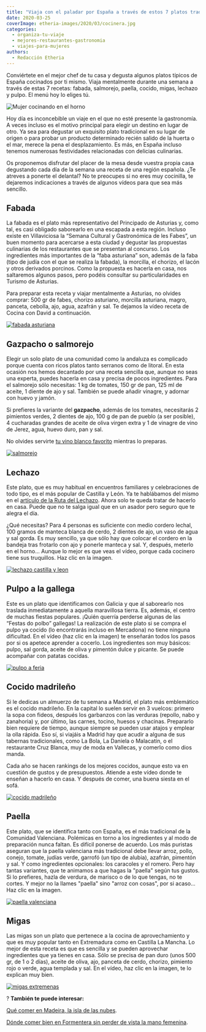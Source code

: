 ```yaml
---
title: "Viaja con el paladar por España a través de estos 7 platos tradicionales"
date: 2020-03-25
coverImage: etheria-images/2020/03/cocinera.jpg
categories: 
  - organiza-tu-viaje
  - mejores-restaurantes-gastronomia
  - viajes-para-mujeres
authors: 
  - Redacción Etheria
---
```


Conviértete en el mejor chef de tu casa y degusta algunos platos típicos de España 
cocinados por ti mismo. Viaja mentalmente durante una semana a través de estas 7 
recetas: fabada, salmorejo, paella, cocido, migas, lechazo y pulpo. El menú hoy lo 
eliges tú. 

![Mujer cocinando en el horno](etheria-images/2020/03/cocinera-900x600.jpg "Descubre el placer de cocinar.")

Hoy día es inconcebible un viaje en el que no esté presente la gastronomía. A veces 
incluso es el motivo principal para elegir un destino en lugar de otro. Ya sea para 
degustar un exquisito plato tradicional en su lugar de origen o para probar un producto 
determinado recién salido de la huerta o el mar, merece la pena el desplazamiento. Es 
más, en España incluso tenemos numerosas festividades relacionadas con delicias 
culinarias. 

Os proponemos disfrutar del placer de la mesa desde vuestra propia casa degustando cada 
día de la semana una receta de una región española. ¿Te atreves a ponerte el delantal? 
No te preocupes si no eres muy cocinilla, te dejaremos indicaciones a través de algunos 
vídeos para que sea más sencillo. 

## Fabada

La fabada es el plato más representativo del Principado de Asturias y, como tal, es casi 
obligado saborearlo en una escapada a esta región. Incluso existe en Villaviciosa la 
“Semana Cultural y Gastronómica de les Fabes”, un buen momento para acercarse a esta 
ciudad y degustar las propuestas culinarias de los restaurantes que se presentan al 
concurso. Los ingredientes más importantes de la “faba asturiana” son, además de la faba 
(tipo de judía con el que se realiza la fabada), la morcilla, el chorizo, el lacón y 
otros derivados porcinos. Como la propuesta es hacerla en casa, nos saltaremos algunos 
pasos, pero podéis consultar su particularidades en Turismo de Asturias. 

Para preparar esta receta y viajar mentalmente a Asturias, no olvides comprar: 500 gr de 
fabes, chorizo asturiano, morcilla asturiana, magro, panceta, cebolla, ajo, agua, 
azafrán y sal. Te dejamos la vídeo receta de Cocina con David a continuación. 

[![fabada asturiana](etheria-images/2020/03/fabada-asturiana.jpg "Fabada asturiana preparada en olla rápida por Cocina con David.")](https://www.youtube.com/watch?v=wKJTCeg7FCw)

## Gazpacho o salmorejo

Elegir un solo plato de una comunidad como la andaluza es complicado porque cuenta con 
ricos platos tanto serranos como de litoral. En esta ocasión nos hemos decantado por una 
receta sencilla que, aunque no seas una experta, puedes hacerla en casa y precisa de 
pocos ingredientes. Para el salmorejo sólo necesitas: 1 kg de tomates, 150 gr de pan, 
125 ml de aceite, 1 diente de ajo y sal. También se puede añadir vinagre, y adornar con 
huevo y jamón. 

Si prefieres la variante del **gazpacho**, además de los tomates, necesitarás 2 
pimientos verdes, 2 dientes de ajo, 100 g de pan de pueblo (a ser posible), 4 cucharadas 
grandes de aceite de oliva virgen extra y 1 de vinagre de vino de Jerez, agua, huevo 
duro, pan y sal. 

No olvides servirte [tu vino blanco 
favorito](http://etheriamagazine.com/2019/05/23/los-10-mejores-vinos-para-este-verano/) 
mientras lo preparas. 

[![salmorejo](etheria-images/2020/03/salmorejo-cocina-carmen.jpg "Salmorejo de Cocina con Carmen.")](https://www.youtube.com/watch?v=2yQpkUXWSiU)

## Lechazo

Este plato, que es muy habitual en encuentros familiares y celebraciones de todo tipo, 
es el más popular de Castilla y León. Ya te hablábamos del mismo en el [artículo de la 
Ruta del 
Lechazo](http://etheriamagazine.com/2019/04/25/viajar-con-amigas-ruta-del-lechazo-mejores-asadores-castilla-y-leon/). 
Ahora solo te queda tratar de hacerlo en casa. Puede que no te salga igual que en un 
asador pero seguro que te alegra el día. 

¿Qué necesitas? Para 4 personas es suficiente con medio cordero lechal, 100 gramos de 
manteca blanca de cerdo, 2 dientes de ajo, un vaso de agua y sal gorda. Es muy sencillo, 
ya que sólo hay que colocar el cordero en la bandeja tras frotarlo con ajo y ponerle 
manteca y sal. Y, después, meterlo en el horno... Aunque lo mejor es que veas el vídeo, 
porque cada cocinero tiene sus truquillos. Haz clic en la imagen. 

[![lechazo castilla y leon](etheria-images/2020/03/lechazo-rico-900x505.jpg "Lechazo con receta de Javier Romero.")](https://www.youtube.com/watch?v=6QIdvGfF3F0)

## Pulpo a la gallega

Este es un plato que identificamos con Galicia y que al saborearlo nos traslada 
inmediatamente a aquella maravillosa tierra. Es, además, el centro de muchas fiestas 
populares. ¡Quién querría perderse algunas de las “Festas do polbo” gallegas! La 
realización de este plato si se compra el pulpo ya cocido (lo encontrarás incluso en 
Mercadona) no tiene ninguna dificultad. En el vídeo (haz clic en la imagen) te enseñarán 
todos los pasos por si os apetece aprender a cocerlo. Los ingredientes son muy básicos: 
pulpo, sal gorda, aceite de oliva y pimentón dulce y picante. Se puede acompañar con 
patatas cocidas. 

[![pulpo a feria](etheria-images/2020/03/pulpo-gallega.jpg "Pulpo a la gallega del canal Rosa Cocinera y madre.")](https://www.youtube.com/watch?v=ZmwiwuJNtUM)

## Cocido madrileño

Si le dedicas un almuerzo de tu semana a Madrid, el plato más emblemático es el cocido 
madrileño. En la capital lo suelen servir en 3 vuelcos: primero la sopa con fideos, 
después los garbanzos con las verduras (repollo, nabo y zanahoria) y, por último, las 
carnes, tocino, huesos y chacinas. Prepararlo bien requiere de tiempo, aunque siempre se 
pueden usar atajos y emplear la olla rápida. Eso sí, si viajáis a Madrid hay que acudir 
a alguna de sus tabernas tradicionales, como La Bola, La Daniela o Malacatín, o el 
restaurante Cruz Blanca, muy de moda en Vallecas, y comerlo como dios manda. 

Cada año se hacen rankings de los mejores cocidos, aunque esto va en cuestión de gustos 
y de presupuestos. Atiende a este vídeo donde te enseñan a hacerlo en casa. Y después de 
comer, una buena siesta en el sofá. 

[![cocido madrileño](etheria-images/2020/03/cocido-madrileno.jpg "Cocido madrileño con receta del canal La cocina de Masito.")](https://www.youtube.com/watch?v=mAHJWcYONsQ)

## Paella

Este plato, que se identifica tanto con España, es el más tradicional de la Comunidad 
Valenciana. Polémicas en torno a los ingredientes y al modo de preparación nunca faltan. 
Es difícil ponerse de acuerdo. Los más puristas aseguran que la paella valenciana más 
tradicional debe llevar arroz, pollo, conejo, tomate, judías verde, garrofó (un tipo de 
alubia), azafrán, pimentón y sal. Y como ingredientes opcionales: los caracoles y el 
romero. Pero hay tantas variantes, que te animamos a que hagas la "paella" según tus 
gustos. Si lo prefieres, hazla de verdura, de marisco o de lo que tengas, no te cortes. 
Y mejor no la llames "paella" sino "arroz con cosas", por si acaso... Haz clic en la 
imagen. 

[![paella valenciana](etheria-images/2020/03/receta-paella-valenciana-900x496.jpg "Receta del canal Paellas y cocina valencianas.")](https://www.youtube.com/watch?v=zrSyyNugKYo)

## Migas

Las migas son un plato que pertenece a la cocina de aprovechamiento y que es muy popular 
tanto en Extremadura como en Castilla La Mancha. Lo mejor de esta receta es que es 
sencilla y se pueden aprovechar ingredientes que ya tienes en casa. Sólo se precisa de 
pan duro (unos 500 gr, de 1 o 2 días), aceite de oliva, ajo, panceta de cerdo, chorizo, 
pimiento rojo o verde, agua templada y sal. En el vídeo, haz clic en la imagen, te lo 
explican muy bien. 

[![migas extremenas](etheria-images/2020/03/migas-extremenas.jpg "Receta de migas extremeñas del canal Andalucía videorecetas.")](https://www.youtube.com/watch?v=LV1sKYMHMTQ)

? **También te puede interesar:** 

[Qué comer en Madeira, la isla de las 
nubes](https://etheriamagazine.com/2022/08/30/que-comer-en-madeira/). 

[Dónde comer bien en Formentera sin perder de vista la mano 
femenina](https://etheriamagazine.com/2022/07/27/mejores-restaurantes-formentera/).
